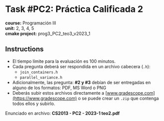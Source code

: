 # Task #PC2: Práctica Calificada 2
**course:** Programación III  
**unit:** 2, 3, 4, 5  
**cmake project:** prog3_PC2_teo3_v2023_1

## Instructions
- El tiempo límite para la evaluación es 100 minutos.
- Cada pregunta deberá ser respondida en un archivo cabecera (`.h`):
    - `join_containers.h`
    - `parallel_variance.h`
- Adicionalmente, las pregunta: **#2 y #3** debían de ser entregadas en alguno de los formatos: PDF, MS Word o PNG
- Deberás subir estos archivos directamente a [www.gradescope.com](https://www.gradescope.com) o se puede crear un `.zip` que contenga todos ellos y subirlo.

Enunciado en archivo: **CS2013 - PC2 - 2023-1 teo2.pdf**
